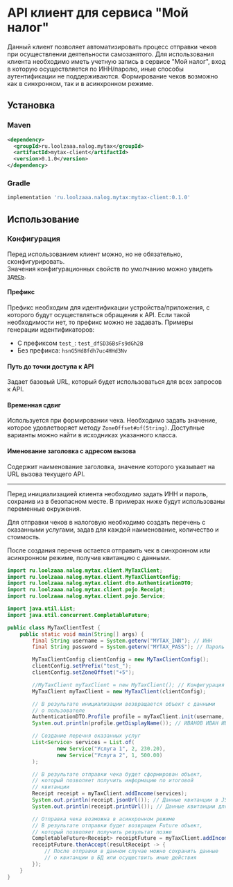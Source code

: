 # API клиент для сервиса "Мой налог"

Данный клиент позволяет автоматизировать процесс отправки чеков
при осуществлении деятельности самозанятого. Для использования
клиента необходимо иметь учетную запись в сервисе "Мой налог",
вход в которую осуществляется по ИНН/паролю, иные способы аутентификации
не поддерживаются. Формирование чеков возможно как в синхронном,
так и в асинхронном режиме.

## Установка

### Maven

```xml
<dependency>
  <groupId>ru.loolzaaa.nalog.mytax</groupId>
  <artifactId>mytax-client</artifactId>
  <version>0.1.0</version>
</dependency>
```

### Gradle

```groovy
implementation 'ru.loolzaaa.nalog.mytax:mytax-client:0.1.0'
```

## Использование

### Конфигурация

Перед использованием клиент можно, но не обязательно, сконфигурировать.  
Значения конфигурационных свойств по умолчанию можно увидеть
[здесь](src/main/java/ru/loolzaaa/nalog/mytax/client/MyTaxClientConfig.java).

#### Префикс

Префикс необходим для идентификации устройства/приложения,
с которого будут осуществляться обращения к API.
Если такой необходимости нет, то префикс можно не задавать.
Примеры генерации идентификаторов:

- С префиксом `test_`: `test_dfSD36BsFs9dGh2B`
- Без префикса: `hsnG5Hd8fdh7uc4HHd3Nv`

#### Путь до точки доступа к API

Задает базовый URL, который будет использоваться для всех
запросов к API.

#### Временная сдвиг

Используется при формировании чека. Необходимо задать значение,
которое удовлетворяет методу `ZoneOffset#of(String)`. Доступные
варианты можно найти в исходниках указанного класса.

#### Именование заголовка с адресом вызова

Содержит наименование заголовка, значение которого указывает
на URL вызова текущего API.

---

Перед инициализацией клиента необходимо задать ИНН и пароль,
сохранив из в безопасном месте. В примерах ниже будут использованы
переменные окружения.

Для отправки чеков в налоговую необходимо создать перечень с оказанными
услугами, задав для каждой наименование, количество и стоимость.

После создания перечня остается отправить чек в синхронном или
асинхронном режиме, получив квитанцию с данными.

```java
import ru.loolzaaa.nalog.mytax.client.MyTaxClient;
import ru.loolzaaa.nalog.mytax.client.MyTaxClientConfig;
import ru.loolzaaa.nalog.mytax.client.dto.AuthenticationDTO;
import ru.loolzaaa.nalog.mytax.client.pojo.Receipt;
import ru.loolzaaa.nalog.mytax.client.pojo.Service;

import java.util.List;
import java.util.concurrent.CompletableFuture;

public class MyTaxClientTest {
    public static void main(String[] args) {
        final String username = System.getenv("MYTAX_INN"); // ИНН
        final String password = System.getenv("MYTAX_PASS"); // Пароль

        MyTaxClientConfig clientConfig = new MyTaxClientConfig();
        clientConfig.setPrefix("test_");
        clientConfig.setZoneOffset("+5");

        //MyTaxClient myTaxClient = new MyTaxClient(); // Конфигурация по умолчанию
        MyTaxClient myTaxClient = new MyTaxClient(clientConfig);

        // В результате инициализации возвращается объект с данными
        // о пользователе
        AuthenticationDTO.Profile profile = myTaxClient.init(username, password);
        System.out.println(profile.getDisplayName()); // ИВАНОВ ИВАН ИВАНОВИЧ

        // Создание перечня оказанных услуг
        List<Service> services = List.of(
                new Service("Услуга 1", 2, 230.20),
                new Service("Услуга 2", 1, 500.00)
        );

        // В результате отправки чека будет сформирован объект,
        // который позволяет получить информацию по итоговой
        // квитанции
        Receipt receipt = myTaxClient.addIncome(services);
        System.out.println(receipt.jsonUrl()); // Данные квитанции в JSON формате
        System.out.println(receipt.printUrl()); // Данные квитанции для печати

        // Отправка чека возможна в асинхронном режиме
        // В результате отправки будет возвращен Future объект,
        // который позволяет получить результат позже
        CompletableFuture<Receipt> receiptFuture = myTaxClient.addIncomeAsync(services);
        receiptFuture.thenAccept(resultReceipt -> {
            // После отправки в данном случае можно сохранить данные
            // о квитанции в БД или осуществить иные действия
        });
    }
}
```